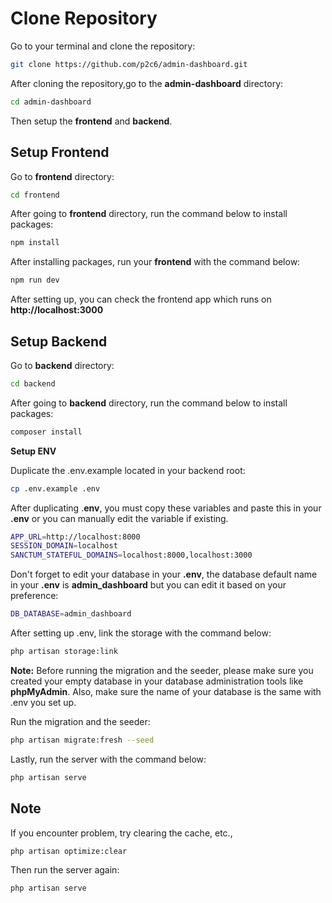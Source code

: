# Clone Repository
Go to your terminal and clone the repository:
```sh
git clone https://github.com/p2c6/admin-dashboard.git
```

After cloning the repository,go to the **admin-dashboard** directory:

```sh
cd admin-dashboard
```

Then setup the **frontend** and **backend**.


## Setup Frontend

Go to **frontend** directory:

```sh
cd frontend
```

After going to **frontend** directory, run the command below to install packages:

```sh
npm install
```

After installing packages, run your **frontend** with the command below:

```sh
npm run dev
```

After setting up, you can check the frontend app which runs on **http://localhost:3000**

## Setup Backend

Go to **backend** directory:

```sh
cd backend
```

After going to **backend** directory, run the command below to install packages:

```sh
composer install
```

**Setup ENV**

Duplicate the .env.example located in your backend root:

```sh
cp .env.example .env
```

After duplicating .**env**, you must copy these variables and paste this in your **.env** or you can manually edit the variable if existing.

```sh
APP_URL=http://localhost:8000
SESSION_DOMAIN=localhost
SANCTUM_STATEFUL_DOMAINS=localhost:8000,localhost:3000
```

Don't forget to edit your database in your **.env**, the database default name in your **.env** is **admin_dashboard** but you can edit it based on your preference:
```sh
DB_DATABASE=admin_dashboard
```

After setting up .env, link the storage with the command below:

```sh
php artisan storage:link
```

**Note:** Before running the migration and the seeder, please make sure you created your empty database  in your database administration tools like **phpMyAdmin**. Also, make sure the name of your database is the same with .env you set up.

Run the migration and the seeder:

```sh
php artisan migrate:fresh --seed
```



Lastly, run the server with the command below:
 
```sh
php artisan serve
```

## Note

If you encounter problem, try clearing the cache, etc., 

```sh
php artisan optimize:clear
```

Then run the server again:

```sh
php artisan serve
```







